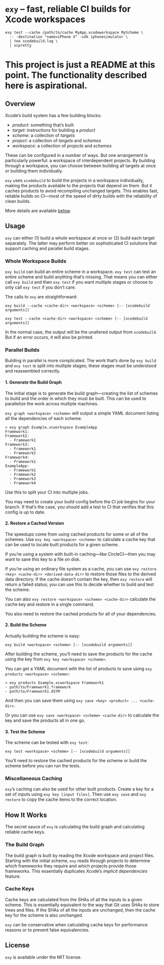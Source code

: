 # `exy` – fast, reliable CI builds for Xcode workspaces
```
exy test --cache /path/to/cache MyApp.xcodeworkspace MyScheme \
  -- -destination "name=iPhone X" -sdk iphonesimulator \
  | tee xcodebuild.log \
  | xcpretty
```

# This project is just a README at this point. The functionality described here is aspirational.

## Overview
Xcode’s build system has a few building blocks:

- _product_: something that’s built
- _target_: instructions for building a _product_
- _scheme_: a collection of _targets_
- _project_: a collection of _targets_ and _schemes_
- _workspace_: a collection of _projects_ and _schemes_

These can be configured in a number of ways. But one arrangement is particularly powerful: a workspace of interdependent projects. By building through a workspace, you can choose between building all targets at once or building them individually.

`exy` uses `xcodebuild` to build the projects in a workspace individually, making the products available to the projects that depend on them. But it caches products to avoid recompiling unchanged targets. This enables fast, reliable builds on CI—most of the speed of dirty builds with the reliability of clean builds.

More details are available [below](#how-it-works).

## Usage
`exy` can either (1) build a whole workspace at once or (2) build each target separately. The latter may perform better on sophisticated CI solutions that support caching and parallel build stages.

### Whole Workspace Builds
`exy build` can build an entire scheme in a workspace. `exy test` can test an entire scheme and build anything that’s missing. That means you can either call `exy build` and then `exy test` if you want multiple stages or choose to only call `exy test` if you don’t care.

The calls to `exy` are straightforward:

```
exy build --cache <cache-dir> <workspace> <scheme> [-- [xcodebuild arguments]]

exy test --cache <cache-dir> <workspace> <scheme> [-- [xcodebuild arguments]]
``` 

In the normal case, the output will be the unaltered output from `xcodebuild`. But if an error occurs, it will also be printed.

### Parallel Builds
Building in parallel is more complicated. The work that’s done by `exy build` and `exy test` is split into multiple stages; these stages must be understood and reassembled correctly.

#### 1. Generate the Build Graph
The initial stage is to generate the build graph—creating the list of schemes to build and the order in which they must be built. This can be used to parallelize the work across multiple machines.

`exy graph <workspace> <scheme>` will output a simple YAML document listing all the dependencies of each scheme.


```
» exy graph Example.xcworkspace ExampleApp
Framework1:
Framework2:
  - Framework1
Framework3:
  - Framework1
  - Framework2
Framework4:
  - Framework1
ExampleApp:
  - Framework1
  - Framework2
  - Framework3
  - Framework4
```

Use this to split your CI into multiple jobs.

You may need to create your build config before the CI job begins for your branch. If that’s the case, you should add a test to CI that verifies that this config is up to date.

#### 2. Restore a Cached Version
The speedups come from using cached products for some or all of the schemes. Use `exy key <workspace> <scheme>` to calculate a cache key that can be used to locate built products for a given scheme.

If you’re using a system with built-in caching—like CircleCI—then you may want to save this key to a file on disk.

If you’re using an ordinary file system as a cache, you can use `exy restore <key> <cache-dir> <derived-data-dir>` to restore those files to the derived data directory. If the cache doesn’t contain the key, then `exy restore` will return a failed status; you can use this to decide whether to build and test the scheme.

You can also `exy restore <workspace> <scheme> <cache-dir>` calculate the cache key and restore in a single command.

You also need to restore the cached products for all of your dependencies.

#### 2. Build the Scheme
Actually building the scheme is easy:

```
exy build <workspace> <scheme> [-- [xcodebuild arguments]]
```

After building the scheme, you’ll need to save the products for the cache using the key from `exy key <workspace> <scheme>`.

You can get a YAML document with the list of products to save using `exy products <workspace> <scheme>`:

```
» exy products Example.xcworkspace Framework1
- path/to/Framework1.framework
- path/to/Framework1.dSYM
```

And then you can save them using `exy save <key> <product> ... <cache-dir>`.

Or you can use `exy save <workspace> <scheme> <cache-dir>` to calculate the key and save the products all in one go.

#### 3. Test the Scheme
The scheme can be tested with `exy test`:

```
exy test <workspace> <scheme> [-- [xcodebuild arguments]]
```

You’ll need to restore the cached products for the scheme or build the scheme before you can run the tests.

### Miscellaneous Caching
`exy`’s caching can also be used for other built products. Create a key for a set of inputs using `exy key [input files]`. Then use `exy save` and `exy restore` to copy the cache items to the correct location.

## How It Works
The secret sauce of `exy` is calculating the build graph and calculating reliable cache keys.

### The Build Graph
The build graph is built by reading the Xcode workspace and project files. Starting with the initial scheme, `exy` reads through projects to determine which frameworks they require and which projects provide those frameworks. This essentially duplicates Xcode’s _implicit dependencies_ feature.

### Cache Keys
Cache keys are calculated from the SHAs of all the inputs to a given scheme. This is essentially equivalent to the way that Git uses SHAs to store trees and files. If the SHAs of all the inputs are unchanged, then the cache key for the scheme is also unchanged.

`exy` can be conservative when calculating cache keys for performance reasons or to prevent false equivalencies.

## License
`exy` is available under the MIT license.

